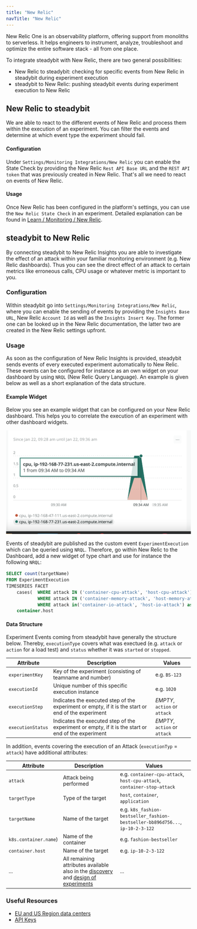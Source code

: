 ```yaml
---
title: "New Relic"
navTitle: "New Relic"
---
```


New Relic One is an observability platform, offering support from monoliths to serverless. It helps engineers to instrument, analyze, troubleshoot and optimize the entire software stack - all from one place.

To integrate steadybit with New Relic, there are two general possibilities:

* New Relic to steadybit: checking for specific events from New Relic in steadybit during experiment execution
* steadybit to New Relic: pushing steadybit events during experiment execution to New Relic

## New Relic to steadybit

We are able to react to the different events of New Relic and process them within the execution of an experiment. You can filter the events and determine at
which event type the experiment should fail.

#### Configuration

Under `Settings/Monitoring Integrations/New Relic` you can enable the State Check by providing the New Relic `Rest API Base URL` and the `REST API token` that
was previously created in New Relic. That's all we need to react on events of New Relic.

#### Usage

Once New Relic has been configured in the platform's settings, you can use the `New Relic State Check` in an experiment. Detailed explanation can be found in [Learn / Monitoring / New Relic](../../learn/50-monitoring/50-newrelic).

## steadybit to New Relic

By connecting steadybit to New Relic Insights you are able to investigate the effect of an attack within your familiar monitoring environment (e.g. New Relic
dashboards). Thus you can see the direct effect of an attack to certain metrics like erroneous calls, CPU usage or whatever metric is important to you.

### Configuration

Within steadybit go into `Settings/Monitoring Integrations/New Relic`, where you can enable the sending of events by providing the `Insights Base URL`, New Relic `Account Id` as well as
the `Insights Insert Key`. The former one can be looked up in the New Relic documentation, the latter two are created in the New Relic settings upfront.

### Usage

As soon as the configuration of New Relic Insights is provided, steadybit sends events of every executed experiment automatically to New Relic. These events can
be configured for instance as an own widget on your dashboard by using `NRQL` (New Relic Query Language). An example is given below as well as a
short explanation of the data structure.

#### Example Widget

Below you see an example widget that can be configured on your New Relic dashboard. This helps you to correlate the execution of an experiment with other dashboard widgets.

![New Relic Insights Example](30-new-relic-insights.png)

Events of steadybit are published as the custom event `ExperimentExecution` which can be queried using `NRQL`.
Therefore, go within New Relic to the Dashboard, add a new widget of type chart and use for instance the following `NRQL`:

```sql
SELECT count(targetName)
FROM ExperimentExecution
TIMESERIES FACET
    cases(  WHERE attack IN ('container-cpu-attack', 'host-cpu-attack') AS 'cpu',
            WHERE attack IN ('container-memory-attack', 'host-memory-attack') as 'memory',
            WHERE attack in('container-io-attack', 'host-io-attack') as 'IO'),
    container.host
```

#### Data Structure
Experiment Events coming from steadybit have generally the structure below. Thereby, `executionType` covers what was exectued (e.g. `attack` or `action` for a load test) and `status` whether it was `started` or `stopped`.

Attribute | Description | Values
---- | ----- | -----
`experimentKey` | Key of the experiment (consisting of teamname and number) | e.g. `BS-123`
`executionId` | Unique number of this specific execution instance | e.g. `1020`
`executionStep` | Indicates the executed step of the experiment or empty, if it is the start or end of the experiment | *EMPTY*, `action` or `attack`
`executionStatus` | Indicates the executed step of the experiment or empty, if it is the start or end of the experiment | *EMPTY*, `action` or `attack`

In addition, events covering the execution of an Attack (`executionTyp` = `attack`) have additional attributes:

Attribute | Description | Values
---- | ----- | -----
`attack` | Attack being performed | e.g. `container-cpu-attack`, `host-cpu-attack`, `container-stop-attack`
`targetType` | Type of the target | `host`, `container`, `application`
`targetName` | Name of the target | e.g. `k8s_fashion-bestseller_fashion-bestseller-bb896d756...`, `ip-10-2-3-122`
`k8s.container.name`)| Name of the container | e.g. `fashion-bestseller`
`container.host` | Name of the target | e.g. `ip-10-2-3-122`
... | All remaining attributes available also in the [discovery](discovery) and [design of experiments](1-design) | ...

### Useful Resources

- [EU and US Region data centers](https://docs.newrelic.com/docs/using-new-relic/welcome-new-relic/get-started/our-eu-us-region-data-centers)
- [API Keys](https://docs.newrelic.com/docs/apis/get-started/intro-apis/types-new-relic-api-keys)
